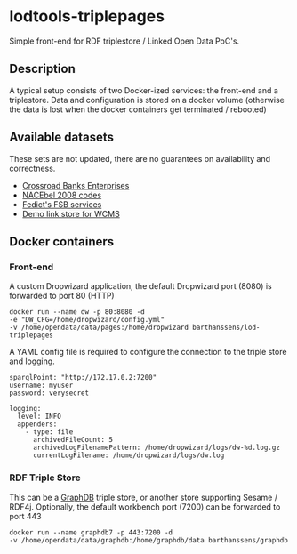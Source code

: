 # lodtools-triplepages

Simple front-end for RDF triplestore / Linked Open Data PoC's.

## Description

A typical setup consists of two Docker-ized services: the front-end and a triplestore.
Data and configuration is stored on a docker volume
(otherwise the data is lost when the docker containers get terminated / rebooted)

## Available datasets

These sets are not updated, there are no guarantees on availability and correctness.

  * [Crossroad Banks Enterprises](doc/CBE_NACEBEL.md)
  * [NACEbel 2008 codes](doc/CBE_NACEBEL.md) 
  * [Fedict's FSB services](doc/FSB.md) 
  * [Demo link store for WCMS](doc/LINK.md)



## Docker containers

### Front-end

A custom Dropwizard application, the default Dropwizard port (8080) is forwarded to port 80 (HTTP)

```
docker run --name dw -p 80:8080 -d 
-e "DW_CFG=/home/dropwizard/config.yml" 
-v /home/opendata/data/pages:/home/dropwizard barthanssens/lod-triplepages
```

A YAML config file is required to configure the connection to the triple store and logging.
```
sparqlPoint: "http://172.17.0.2:7200"
username: myuser
password: verysecret

logging:
  level: INFO
  appenders:
    - type: file
      archivedFileCount: 5
      archivedLogFilenamePattern: /home/dropwizard/logs/dw-%d.log.gz
      currentLogFilename: /home/dropwizard/logs/dw.log
```

### RDF Triple Store

This can be a [GraphDB](doc/GRAPHDB.md) triple store, or another store supporting Sesame / RDF4j.
Optionally, the default workbench port (7200) can be forwarded to port 443

```
docker run --name graphdb7 -p 443:7200 -d 
-v /home/opendata/data/graphdb:/home/graphdb/data barthanssens/graphdb
```

